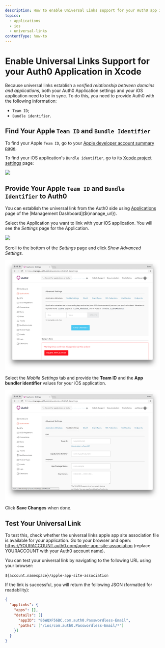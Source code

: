 ```yaml
---
description: How to enable Universal Links support for your Auth0 app in Xcode
topics:
  - applications
  - ios
  - universal-links
contentType: how-to
---
```


# Enable Universal Links Support for your Auth0 Application in Xcode

Because universal links establish a *verified relationship between domains and applications*, both your Auth0 Application settings and your iOS application need to be in sync. To do this, you need to provide Auth0 with the following information:

* `Team ID`;
* `Bundle identifier`.

## Find Your Apple `Team ID` and `Bundle Identifier`

To find your Apple `Team ID`, go to your [Apple developer account summary page](https://developer.apple.com/membercenter/index.action#accountSummary).

To find your iOS application's `Bundle identifier`, go to its [Xcode project settings](https://developer.apple.com/library/content/documentation/IDEs/Conceptual/AppDistributionGuide/ConfiguringYourApp/ConfiguringYourApp.html) page:

![](/media/articles/applications/bundle-id.png)

## Provide Your Apple `Team ID` and `Bundle Identifier` to Auth0

You can establish the universal link from the Auth0 side using [Applications](${manage_url}/#/clients) page of the [Management Dashboard](${manage_url}).

Select the Application you want to link with your iOS application. You will see the *Settings* page for the Application.

![](/media/articles/applications/settings.png)

Scroll to the bottom of the *Settings* page and click *Show Advanced Settings.*

![](/media/articles/applications/advanced-settings.png)

Select the *Mobile Settings* tab and provide the **Team ID** and the **App bundler identifier** values for your iOS application.

![](/media/articles/applications/mobile-settings.png)

Click **Save Changes** when done.

## Test Your Universal Link

To test this, check whether the universal links apple app site association file is available for your application. Go to your browser and open: https://YOURACCOUNT.auth0.com/apple-app-site-association (replace YOURACCOUNT with your Auth0 account name).

You can test your universal link by navigating to the following URL using your browser:

`${account.namespace}/apple-app-site-association`

If the link is successful, you will return the following JSON (formatted for readability):

```json
{
  "applinks": {
    "apps": [],
    "details": [{
      "appID": "86WQXF56BC.com.auth0.Passwordless-Email",
      "paths": ["/ios/com.auth0.Passwordless-Email/*"]
    }]
  }
}
```
